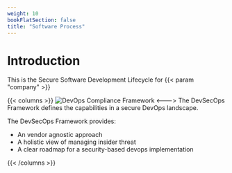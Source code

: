 ```yaml
---
weight: 10
bookFlatSection: false
title: "Software Process"
---
```


# Introduction

This is the Secure Software Development Lifecycle for {{< param "company"  >}}

{{< columns >}}
![DevOps Compliance Framework](/images/flat-padlock-merkely-secure.svg)
<--->
The DevSecOps Framework defines the capabilities in a secure DevOps landscape.

The DevSecOps Framework provides:
* An vendor agnostic approach
* A holistic view of managing insider threat
* A clear roadmap for a security-based devops implementation

{{< /columns >}}